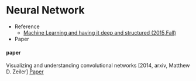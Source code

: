# Neural Network

- Reference
  - [Machine Learning and having it deep and structured (2015,Fall)](http://speech.ee.ntu.edu.tw/~tlkagk/courses_MLSD15_2.html)
- Paper

#### paper

Visualizing and understanding convolutional networks \[2014, arxiv, Matthew D. Zeiler\] [Paper](https://arxiv.org/pdf/1311.2901.pdf)
